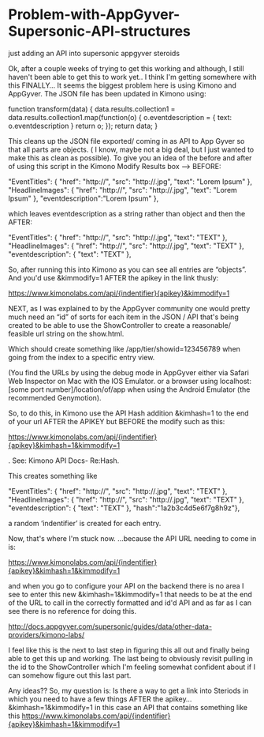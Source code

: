 # Problem-with-AppGyver-Supersonic-API-structures
just adding an API into supersonic appgyver steroids

Ok, after a couple weeks of trying to get this working and although, I still haven't been able to get this to work yet.. I think I'm getting somewhere with this FINALLY… It seems the biggest problem here is using Kimono and AppGyver. The JSON file has been updated in Kimono using:

function transform(data) {
  data.results.collection1 = data.results.collection1.map(function(o) {
    o.eventdescription = {
      text: o.eventdescription
    }
    return o;
  });
  return data;
}

This cleans up the JSON file exported/ coming in as API to App Gyver so that all parts are objects. ( I know, maybe not a big deal, but I just wanted to make this as clean as possible). To give you an idea of the before and after of using this script in the Kimono Modify Results box —> BEFORE:

"EventTitles": {
"href": "http://",
"src": "http://.jpg",
"text": "Lorem Ipsum"
},
"HeadlineImages": {
"href": "http://",
"src": "http://.jpg",
"text": "Lorem Ipsum"
},
"eventdescription":"Lorem Ipsum" 
},

which leaves eventdescription as a string rather than object and then the AFTER:

"EventTitles": {
"href": "http://",
"src": "http://.jpg",
"text": "TEXT"
},
"HeadlineImages": {
"href": "http://",
"src": "http://.jpg",
"text": "TEXT"
},
"eventdescription": {
"text": "TEXT"
},

So, after running this into Kimono as you can see all entries are “objects”. And you'd use &kimmodify=1 AFTER the apikey in the link thusly:

https://www.kimonolabs.com/api/{indentifier}{apikey}&kimmodify=1

NEXT, as I was explained to by the AppGyver community one would pretty much need an “id” of sorts for each item in the JSON / API that's being created to be able to use the ShowController to create a reasonable/ feasible url string on the show.html.

Which should create something like /app/tier/showid=123456789 when going from the index to a specific entry view.

(You find the URLs by using the debug mode in AppGyver either via Safari Web Inspector on Mac with the IOS Emulator. or a browser using localhost:[some port number]/location/of/app when using the Android Emulator (the recommended Genymotion).

So, to do this, in Kimono use the API Hash addition &kimhash=1 to the end of your url AFTER the APIKEY but BEFORE the modify such as this:

https://www.kimonolabs.com/api/{indentifier}{apikey}&kimhash=1&kimmodify=1

. See: Kimono API Docs- Re:Hash.

This creates something like

"EventTitles": {
"href": "http://",
"src": "http://.jpg",
"text": "TEXT"
},
"HeadlineImages": {
"href": "http://",
"src": "http://.jpg",
"text": "TEXT"
},
"eventdescription": {
"text": "TEXT"
}, 
"hash":"1a2b3c4d5e6f7g8h9z"},

a random ‘indentifier’ is created for each entry.

Now, that's where I'm stuck now. …because the API URL needing to come in is:

https://www.kimonolabs.com/api/{indentifier}{apikey}&kimhash=1&kimmodify=1

and when you go to configure your API on the backend there is no area I see to enter this new &kimhash=1&kimmodify=1 that needs to be at the end of the URL to call in the correctly formatted and id'd API and as far as I can see there is no reference for doing this.

http://docs.appgyver.com/supersonic/guides/data/other-data-providers/kimono-labs/

I feel like this is the next to last step in figuring this all out and finally being able to get this up and working. The last being to obviously revisit pulling in the id to the ShowController which I'm feeling somewhat confident about if I can somehow figure out this last part.

Any ideas??
So, my question is: Is there a way to get a link into Steriods in which you need to have a few things AFTER the apikey… &kimhash=1&kimmodify=1 in this case an API that contains something like this  https://www.kimonolabs.com/api/{indentifier}{apikey}&kimhash=1&kimmodify=1

